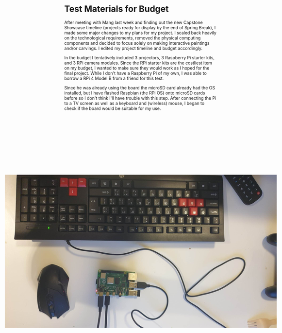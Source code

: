 # Test Materials for Budget
After meeting with Mang last week and finding out the new Capstone Showcase timeline (projects ready for display by the end of Spring Break), I made some major changes to my plans for my project. I scaled back heavily on the technological requirements, removed the physical computing components and decided to focus solely on making interactive paintings and/or carvings. I edited my project timeline and budget accordingly.

In the budget I tentatively included 3 projectors, 3 Raspberry Pi starter kits, and 3 RPi camera modules. Since the RPi starter kits are the costliest item on my budget, I wanted to make sure they would work as I hoped for the final project. While I don't have a Raspberry Pi of my own, I was able to borrow a RPi 4 Model B from a friend for this test.

Since he was already using the board the microSD card already had the OS installed, but I have flashed Raspbian (the RPi OS) onto microSD cards before so I don't think I'll have trouble with this step. After connecting the Pi to a TV screen as well as a keyboard and (wireless) mouse, I began to check if the board would be suitable for my use.

<p align="center">
  <img style="transform: rotate(90deg);" src="https://github.com/mlk525/capstone/blob/main/images/rpi_1.jpg">
</p>

